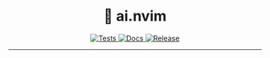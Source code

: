 <h1 align="center">🤖 ai.nvim</h1>

<p align="center">
  <a href="https://github.com/S1M0N38/ai.nvim/actions/workflows/test.yml">
    <img alt="Tests" src="https://img.shields.io/github/actions/workflow/status/S1M0N38/ai.nvim/test.yml?style=for-the-badge&label=Tests"/>
  </a>
  <a href="https://github.com/S1M0N38/ai.nvim/actions/workflows/docs.yml">
    <img alt="Docs" src="https://img.shields.io/github/actions/workflow/status/S1M0N38/ai.nvim/docs.yml?style=for-the-badge&label=Docs"/>
  </a>
  <a href="https://github.com/S1M0N38/ai.nvim/releases">
    <img alt="Release" src="https://img.shields.io/github/v/release/S1M0N38/ai.nvim?style=for-the-badge"/>
  </a>
</p>

______________________________________________________________________
